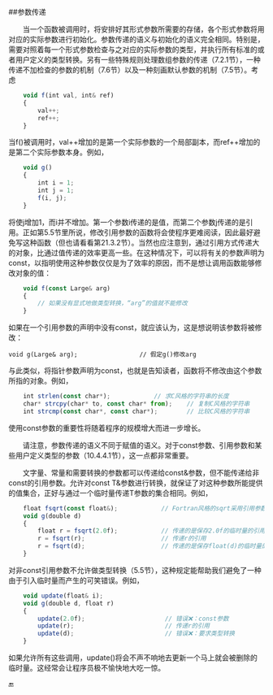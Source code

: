 ##参数传递

&emsp;&emsp;当一个函数被调用时，将安排好其形式参数所需要的存储，各个形式参数将用对应的实际参数进行初始化。参数传递的语义与初始化的语义完全相同。特别是，需要对照着每一个形式参数检查与之对应的实际参数的类型，并执行所有标准的或者用户定义的类型转换。另有一些特殊规则处理数组参数的传递（7.2.1节），一种传递不加检查的参数的机制（7.6节）以及一种刻画默认参数的机制（7.5节）。考虑

```javascript
    void f(int val, int& ref)
    {
        val++;
        ref++;
    }
```

当f()被调用时，val++增加的是第一个实际参数的一个局部副本，而ref++增加的是第二个实际参数本身。例如，

```javascript
    void g()
    {
        int i = 1;
        int j = 1;
        f(i, j);
    }
```

将使j增加1，而i并不增加。第一个参数i传递的是值，而第二个参数j传递的是引用。正如第5.5节里所说，修改引用参数的函数将会使程序更难阅读，因此最好避免写这种函数（但也请看看第21.3.2节）。当然也应注意到，通过引用方式传递大的对象，比通过值传递的效率更高一些。在这种情况下，可以将有关的参数声明为const，以指明使用这种参数仅仅是为了效率的原因，而不是想让调用函数能够修改对象的值：

```javascript
    void f(const Large& arg)
    {
        // 如果没有显式地做类型转换，“arg”的值就不能修改
    }
```

如果在一个引用参数的声明中没有const，就应该认为，这是想说明该参数将被修改：

    void g(Large& arg);                 // 假定g()修改arg

与此类似，将指针参数声明为const，也就是告知读者，函数将不修改由这个参数所指的对象。例如，

```javascript
    int strlen(const char*);            // 求C风格的字符串的长度
    char* strcpy(char* to, const char* from);    // 复制C风格的字符串
    int strcmp(const char*, const char*);        // 比较C风格的字符串
```

使用const参数的重要性将随着程序的规模增大而进一步增长。

&emsp;&emsp;请注意，参数传递的语义不同于赋值的语义。对于const参数、引用参数和某些用户定义类型的参数（10.4.4.1节），这一点都非常重要。

&emsp;&emsp;文字量、常量和需要转换的参数都可以传递给const&参数，但不能传递给非const的引用参数。允许对const T&参数进行转换，就保证了对这种参数所能提供的值集合，正好与通过一个临时量传递T参数的集合相同。例如，

```javascript
    float fsqrt(const float&);            // Fortran风格的sqrt采用引用参数
    void g(double d)
    {
        float r = fsqrt(2.0f);            // 传递的是保存2.0f的临时量的引用
        r = fsqrt(r);                     // 传递r的引用
        r = fsqrt(d);                     // 传递的是保存float(d)的临时量的引用
    }
```

对非const引用参数不允许做类型转换（5.5节），这种规定能帮助我们避免了一种由于引入临时量而产生的可笑错误。例如，

```javascript
    void update(float& i);
    void g(double d, float r)
    {
        update(2.0f);                      // 错误❌：const参数
        update(r);                         // 传递r的引用
        update(d);                         // 错误❌：要求类型转换
    }
```

如果允许所有这些调用，update()将会不声不响地去更新一个马上就会被删除的临时量。这经常会让程序员极不愉快地大吃一惊。


🔚













